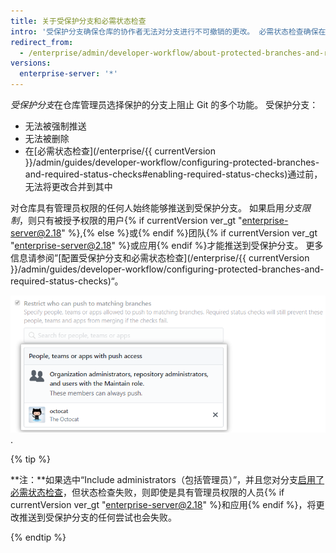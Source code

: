 ```yaml
---
title: 关于受保护分支和必需状态检查
intro: '受保护分支确保仓库的协作者无法对分支进行不可撤销的更改。 必需状态检查确保在协作者可以对受保护分支进行更改前，所有必需的 CI 测试都已通过。 属于组织的仓库内的分支可配置为只允许特定用户{% if currentVersion ver_gt "enterprise-server@2.18" %},{% else %}或{% endif %}团队{% if currentVersion ver_gt "enterprise-server@2.18" %}或应用{% endif %}推送到该分支。'
redirect_from:
  - /enterprise/admin/developer-workflow/about-protected-branches-and-required-status-checks
versions:
  enterprise-server: '*'
---
```


*受保护分支*在仓库管理员选择保护的分支上阻止 Git 的多个功能。 受保护分支：

* 无法被强制推送
* 无法被删除
* 在[必需状态检查](/enterprise/{{ currentVersion }}/admin/guides/developer-workflow/configuring-protected-branches-and-required-status-checks#enabling-required-status-checks)通过前，无法将更改合并到其中

对仓库具有管理员权限的任何人始终能够推送到受保护分支。 如果启用*分支限制*，则只有被授予权限的用户{% if currentVersion ver_gt "enterprise-server@2.18" %},{% else %}或{% endif %}团队{% if currentVersion ver_gt "enterprise-server@2.18" %}或应用{% endif %}才能推送到受保护分支。 更多信息请参阅”[配置受保护分支和必需状态检查](/enterprise/{{ currentVersion }}/admin/guides/developer-workflow/configuring-protected-branches-and-required-status-checks)“。

![限制的分支权限](/assets/images/help/repository/restrict-branch-users.png).

{% tip %}

**注：**如果选中“Include administrators（包括管理员）”，并且您对分支[启用了必需状态检查](/articles/enabling-required-status-checks)，但状态检查失败，则即使是具有管理员权限的人员{% if currentVersion ver_gt "enterprise-server@2.18" %}和应用{% endif %}，将更改推送到受保护分支的任何尝试也会失败。

{% endtip %}
